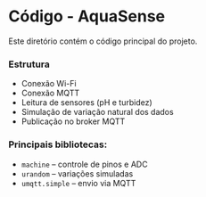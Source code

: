 # Código - AquaSense

Este diretório contém o código principal do projeto.

### Estrutura
- Conexão Wi-Fi
- Conexão MQTT
- Leitura de sensores (pH e turbidez)
- Simulação de variação natural dos dados
- Publicação no broker MQTT

### Principais bibliotecas:
- `machine` – controle de pinos e ADC
- `urandom` – variações simuladas
- `umqtt.simple` – envio via MQTT
